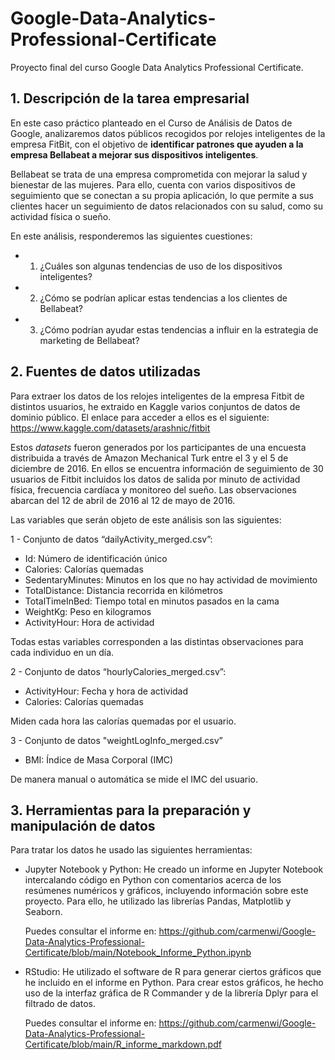 # Google-Data-Analytics-Professional-Certificate
Proyecto final del curso Google Data Analytics Professional Certificate.

## 1. Descripción de la tarea empresarial

En este caso práctico planteado en el Curso de Análisis de Datos de Google, analizaremos datos públicos recogidos por relojes inteligentes de la empresa FitBit, con el objetivo de **identificar patrones que ayuden a la empresa Bellabeat a mejorar sus dispositivos inteligentes**.

Bellabeat se trata de una empresa comprometida con mejorar la salud y bienestar de las mujeres. Para ello, cuenta con varios dispositivos de seguimiento que se conectan a su propia aplicación, lo que permite a sus clientes hacer un seguimiento de datos relacionados con su salud, como su actividad física o sueño.

En este análisis, responderemos las siguientes cuestiones:

- 1. ¿Cuáles son algunas tendencias de uso de los dispositivos inteligentes?

- 2. ¿Cómo se podrían aplicar estas tendencias a los clientes de Bellabeat?

- 3. ¿Cómo podrían ayudar estas tendencias a influir en la estrategia de marketing de Bellabeat?

## 2. Fuentes de datos utilizadas

Para extraer los datos de los relojes inteligentes de la empresa Fitbit de distintos usuarios, he extraido en Kaggle varios conjuntos de datos de dominio público. El enlace para acceder a ellos es el siguiente: https://www.kaggle.com/datasets/arashnic/fitbit

Estos *datasets* fueron generados por los participantes de una encuesta distribuida a través de Amazon Mechanical Turk entre el 3 y el 5 de diciembre de 2016. En ellos se encuentra información de seguimiento de 30 usuarios de Fitbit incluidos los datos de salida por minuto de actividad física, frecuencia cardíaca y monitoreo del sueño. Las observaciones abarcan del 12 de abril de 2016 al 12 de mayo de 2016.

Las variables que serán objeto de este análisis son las siguientes:

1 - Conjunto de datos “dailyActivity_merged.csv”:

- Id: Número de identificación único
- Calories: Calorías quemadas
- SedentaryMinutes: Minutos en los que no hay actividad de movimiento
- TotalDistance: Distancia recorrida en kilómetros
- TotalTimeInBed: Tiempo total en minutos pasados en la cama
- WeightKg: Peso en kilogramos
- ActivityHour: Hora de actividad

Todas estas variables corresponden a las distintas observaciones para cada individuo en un día.

2 - Conjunto de datos “hourlyCalories_merged.csv”:

- ActivityHour: Fecha y hora de actividad
- Calories: Calorías quemadas

Miden cada hora las calorías quemadas por el usuario.

3 - Conjunto de datos "weightLogInfo_merged.csv”

- BMI: Índice de Masa Corporal (IMC)

De manera manual o automática se mide el IMC del usuario.

## 3. Herramientas para la preparación y manipulación de datos

Para tratar los datos he usado las siguientes herramientas:

- Jupyter Notebook y Python: He creado un informe en Jupyter Notebook intercalando código en Python con comentarios acerca de los resúmenes numéricos y gráficos, incluyendo información sobre este proyecto. Para ello, he utilizado las librerías Pandas, Matplotlib y Seaborn.
    
    Puedes consultar el informe en: https://github.com/carmenwi/Google-Data-Analytics-Professional-Certificate/blob/main/Notebook_Informe_Python.ipynb
    
- RStudio: He utilizado el software de R para generar ciertos gráficos que he incluido en el informe en Python. Para crear estos gráficos, he hecho uso de la interfaz gráfica de R Commander y de la librería Dplyr para el filtrado de datos.
    
    Puedes consultar el informe en: https://github.com/carmenwi/Google-Data-Analytics-Professional-Certificate/blob/main/R_informe_markdown.pdf
